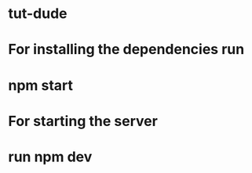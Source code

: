 # tut-dude

# For installing the dependencies run 

# npm start

# For starting the server 

# run npm dev

